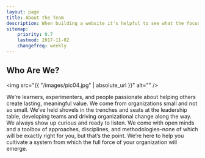 ```yaml
---
layout: page
title: About the Team
description: When building a website it's helpful to see what the focus of your site is. This page is an example of how to show a website's focus.
sitemap:
    priority: 0.7
    lastmod: 2017-11-02
    changefreq: weekly
---
```

## Who Are We?

<span class="image left"><img src="{{ "/images/pic04.jpg" | absolute_url }}" alt="" /></span>

We’re learners, experimenters, and people passionate about helping others create lasting, meaningful value. We come from organizations small and not so small. We’ve held shovels in the trenches and seats at the leadership table, developing teams and driving organizational change along the way. We always show up curious and ready to listen. We come with open minds and a toolbox of approaches, disciplines, and methodologies–none of which will be exactly right for you, but that’s the point. We’re here to help you cultivate a system from which the full force of your organization will emerge.

